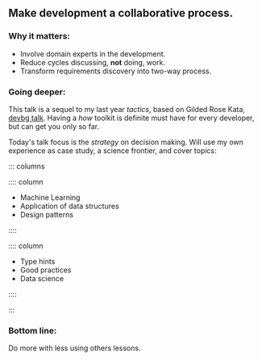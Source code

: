 ## Make development a collaborative process.

### Why it matters:

- Involve domain experts in the development.
- Reduce cycles discussing, **not** doing, work.
- Transform requirements discovery into two-way process.

### Going deeper:

This talk is a sequel to my last year *tactics*, based on Gilded Rose Kata, [devbg talk](https://github.com/dpopchev/gilded-rose-kata).
Having a *how* toolkit is definite must have for every developer, but can get
you only so far.

Today's talk focus is the *strategy* on decision making. Will use my own
experience as case study, a science frontier, and cover topics:

::: columns

:::: column

- Machine Learning
- Application of data structures
- Design patterns

::::

:::: column

- Type hints
- Good practices
- Data science

::::

:::

### Bottom line:

Do more with less using others lessons.
